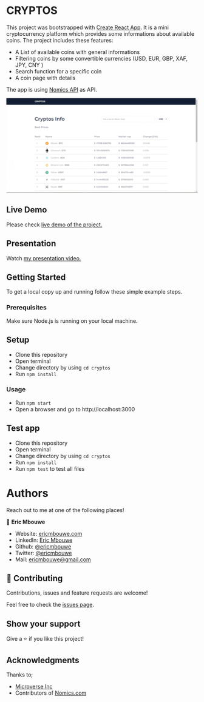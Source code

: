 # CRYPTOS

This project was bootstrapped with [Create React App](https://github.com/facebook/create-react-app).
It is a mini cryptocurrency platform which provides some informations about available coins.
The project includes these features:

- A List of available coins with general informations
- Filtering coins by some convertible currencies (USD, EUR, GBP, XAF, JPY, CNY )
- Search function for a specific coin
- A coin page with details

The app is using [Nomics API](https://nomics.com/docs/) as API.

![screenshot](./public/cryptos.gif)

## Live Demo

Please check [live demo of the project.](http://react-cryptos.herokuapp.com/)

## Presentation

Watch [my presentation video.](https://www.loom.com/share/1db1645e9c224988958625c2628843fb)

## Getting Started

To get a local copy up and running follow these simple example steps.

### Prerequisites

Make sure Node.js is running on your local machine.

## Setup

- Clone this repository
- Open terminal
- Change directory by using `cd cryptos`
- Run `npm install`

### Usage

- Run `npm start`
- Open a browser and go to http://localhost:3000

## Test app

- Clone this repository
- Open terminal
- Change directory by using `cd cryptos`
- Run `npm install`
- Run `npm test` to test all files

# Authors

Reach out to me at one of the following places!

👤 **Eric Mbouwe**

- Website: [ericmbouwe.com](https://ericmbouwe.netlify.app)
- LinkedIn: [Eric Mbouwe](https://www.linkedin.com/in/ericmbouwe/)
- Github: [@ericmbouwe](https://github.com/ericmbouwe)
- Twitter: [@ericmbouwe](https://twitter.com/ericmbouwe)
- Mail: [ericmbouwe@gmail.com](ericmbouwe@gmail.com)

## 🤝 Contributing

Contributions, issues and feature requests are welcome!

Feel free to check the [issues page](https://github.com/EricMbouwe/Cryptos/issues).

## Show your support

Give a ⭐️ if you like this project!

## Acknowledgments

Thanks to;

- [Microverse Inc](https://www.microverse.org/)
- Contributors of [Nomics.com](https://nomics.com/docs/)
